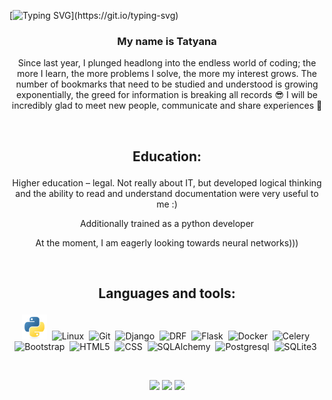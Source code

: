 [![Typing SVG](https://readme-typing-svg.herokuapp.com?font=Fira+Code&weight=600&size=25&pause=1000&color=081C24&center=true&vCenter=true&random=false&width=1200&lines=Welcome+to+my+GitHub!)](https://git.io/typing-svg)

### <div align="center">My name is Tatyana 
<p align="center">Since last year, I plunged headlong into the endless world of coding; the more I learn, the more problems I solve, the more my interest grows. The number of bookmarks that need to be studied and understood is growing exponentially, the greed for information is breaking all records 😎 I will be incredibly glad to meet new people, communicate and share experiences 🤗</p>
<br/> 

## <p align="center">Education:</p>
<p align="center">Higher education – legal. Not really about IT, but developed logical thinking and the ability to read and understand documentation were very useful to me :)</p>
</div>
<p align="center">Additionally trained as a python developer</p>
</div>
<p align="center">At the moment, I am eagerly looking towards neural networks)))</p>
</div>
<br/>

## <p align="center">Languages ​​and tools:</p>
<div align="center">
  
<img src="https://github.com/devicons/devicon/blob/master/icons/python/python-original.svg" title="Python" alt="Python" width="40" height="40"/>&nbsp;
![Linux](https://img.shields.io/badge/-Linux-05122A?style=flat&logo=linux)&nbsp;
![Git](https://img.shields.io/badge/-Git-05122A?style=flat&logo=git)&nbsp;
![Django](https://img.shields.io/badge/-Django-05122A?style=flat&logo=django)&nbsp;
![DRF](https://img.shields.io/badge/-DRF-05122A?style=flat&logo=drf)&nbsp;
![Flask](https://img.shields.io/badge/-Flask-05122A?style=flat&logo=flask)&nbsp;
![Docker](https://img.shields.io/badge/-Docker-05122A?style=flat&logo=docker)&nbsp;
![Celery](https://img.shields.io/badge/-Celery-05122A?style=flat&logo=celery)&nbsp;
![Bootstrap](https://img.shields.io/badge/-Bootstrap-05122A?style=flat&logo=bootstrap)&nbsp;
![HTML5](https://img.shields.io/badge/-HTML5-05122A?style=flat&logo=HTML5)&nbsp;
![CSS](https://img.shields.io/badge/-CSS-05122A?style=flat&logo=CSS3)&nbsp;
![SQLAlchemy](https://img.shields.io/badge/-SQLAlchemy-05122A?style=flat&logo=SQLAlchemy)&nbsp;
![Postgresql](https://img.shields.io/badge/-Postgresql-05122A?style=flat&logo=postgresql)&nbsp;
![SQLite3](https://img.shields.io/badge/-SQLite3-05122A?style=flat&logo=SQLite3)&nbsp;

</div>
<br/>

<div align="center">

![](http://github-profile-summary-cards.vercel.app/api/cards/profile-details?username=Tarilia&theme=default)
![](http://github-profile-summary-cards.vercel.app/api/cards/stats?username=Tarilia&theme=default)
![](http://github-profile-summary-cards.vercel.app/api/cards/productive-time?username=Tarilia&theme=default&utcOffset=8)

</div>
<br/>
